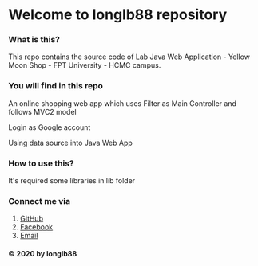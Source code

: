 # Welcome to longlb88 repository

### What is this?
This repo contains the source code of Lab Java Web Application - Yellow Moon Shop - FPT University - HCMC campus.

### You will find in this repo
An online shopping web app which uses Filter as Main Controller and follows MVC2 model

Login as Google account

Using data source into Java Web App

### How to use this?
It's required some libraries in lib folder

### Connect me via
1. [GitHub](https://github.com/longlb88)
2. [Facebook](https://www.facebook.com/long.2ws/)
3. [Email](mailto:longlebao2000@gmail.com)

#### © 2020 by longlb88
